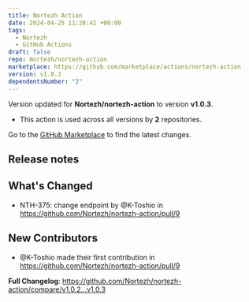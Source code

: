 ```yaml
---
title: Nortezh Action
date: 2024-04-25 11:28:42 +00:00
tags:
  - Nortezh
  - GitHub Actions
draft: false
repo: Nortezh/nortezh-action
marketplace: https://github.com/marketplace/actions/nortezh-action
version: v1.0.3
dependentsNumber: "2"
---
```



Version updated for **Nortezh/nortezh-action** to version **v1.0.3**.
- This action is used across all versions by **2** repositories.

Go to the [GitHub Marketplace](https://github.com/marketplace/actions/nortezh-action) to find the latest changes.

## Release notes

## What's Changed
* NTH-375: change endpoint by @K-Toshio in https://github.com/Nortezh/nortezh-action/pull/9

## New Contributors
* @K-Toshio made their first contribution in https://github.com/Nortezh/nortezh-action/pull/9

**Full Changelog**: https://github.com/Nortezh/nortezh-action/compare/v1.0.2...v1.0.3
